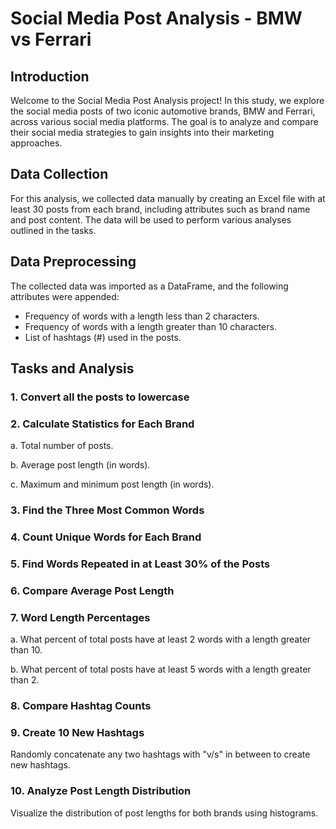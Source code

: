# Social Media Post Analysis - BMW vs Ferrari

## Introduction

Welcome to the Social Media Post Analysis project! In this study, we explore the social media posts of two iconic automotive brands, BMW and Ferrari, across various social media platforms. The goal is to analyze and compare their social media strategies to gain insights into their marketing approaches.

## Data Collection

For this analysis, we collected data manually by creating an Excel file with at least 30 posts from each brand, including attributes such as brand name and post content. The data will be used to perform various analyses outlined in the tasks.

## Data Preprocessing

The collected data was imported as a DataFrame, and the following attributes were appended:

- Frequency of words with a length less than 2 characters.
- Frequency of words with a length greater than 10 characters.
- List of hashtags (#) used in the posts.

## Tasks and Analysis

### 1. Convert all the posts to lowercase

### 2. Calculate Statistics for Each Brand

   a. Total number of posts.
   
   b. Average post length (in words).
   
   c. Maximum and minimum post length (in words).

### 3. Find the Three Most Common Words

### 4. Count Unique Words for Each Brand

### 5. Find Words Repeated in at Least 30% of the Posts

### 6. Compare Average Post Length

### 7. Word Length Percentages

   a. What percent of total posts have at least 2 words with a length greater than 10.
   
   b. What percent of total posts have at least 5 words with a length greater than 2.

### 8. Compare Hashtag Counts

### 9. Create 10 New Hashtags

Randomly concatenate any two hashtags with "v/s" in between to create new hashtags.

### 10. Analyze Post Length Distribution

Visualize the distribution of post lengths for both brands using histograms.
